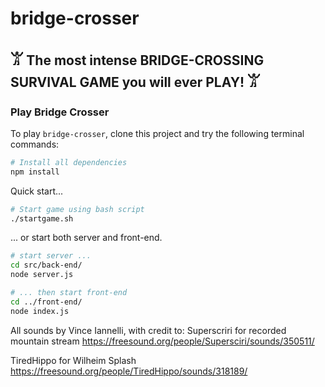 # bridge-crosser

## 𓀠 The most intense BRIDGE-CROSSING SURVIVAL GAME you will ever PLAY! 𓀠

### Play Bridge Crosser

To play `bridge-crosser`, clone this project and try the following terminal commands:

```sh
# Install all dependencies
npm install
```

Quick start...

```sh
# Start game using bash script
./startgame.sh
```

... or start both server and front-end.

```sh
# start server ...
cd src/back-end/
node server.js

# ... then start front-end
cd ../front-end/
node index.js
```

All sounds by Vince Iannelli, with credit to:
Superscriri for recorded mountain stream
https://freesound.org/people/Supersciri/sounds/350511/

TiredHippo for Wilheim Splash
https://freesound.org/people/TiredHippo/sounds/318189/
